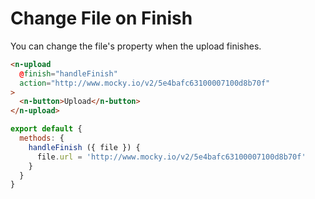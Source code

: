 # Change File on Finish

You can change the file's property when the upload finishes.

```html
<n-upload
  @finish="handleFinish"
  action="http://www.mocky.io/v2/5e4bafc63100007100d8b70f"
>
  <n-button>Upload</n-button>
</n-upload>
```

```js
export default {
  methods: {
    handleFinish ({ file }) {
      file.url = 'http://www.mocky.io/v2/5e4bafc63100007100d8b70f'
    }
  }
}
```
